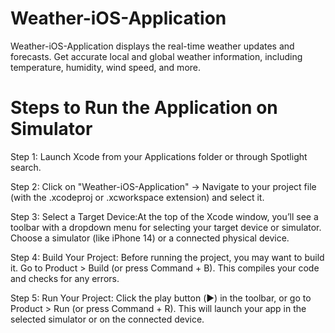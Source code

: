 # Weather-iOS-Application
 Weather-iOS-Application  displays the real-time weather updates and forecasts. Get accurate local and global weather information, including temperature, humidity, wind speed, and more.

# Steps to Run the Application on Simulator
Step 1: Launch Xcode from your Applications folder or through Spotlight search.

Step 2:  Click on "Weather-iOS-Application" -> Navigate to your project file (with the .xcodeproj or .xcworkspace extension) and select it.

Step 3: Select a Target Device:At the top of the Xcode window, you’ll see a toolbar with a dropdown menu for selecting your target device or simulator. Choose a simulator (like iPhone 
14) or a connected physical device.

Step 4: Build Your Project: Before running the project, you may want to build it. Go to Product > Build (or press Command + B). This compiles your code and checks for any errors.

Step 5: Run Your Project:
Click the play button (▶️) in the toolbar, or go to Product > Run (or press Command + R). This will launch your app in the selected simulator or on the connected device.
